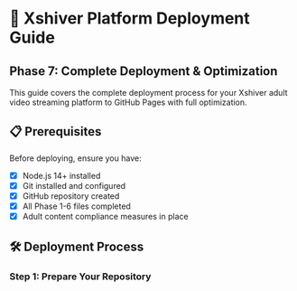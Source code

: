 # 🚀 Xshiver Platform Deployment Guide

## Phase 7: Complete Deployment & Optimization

This guide covers the complete deployment process for your Xshiver adult video streaming platform to GitHub Pages with full optimization.

## 📋 Prerequisites

Before deploying, ensure you have:

- [x] Node.js 14+ installed
- [x] Git installed and configured
- [x] GitHub repository created
- [x] All Phase 1-6 files completed
- [x] Adult content compliance measures in place

## 🛠️ Deployment Process

### Step 1: Prepare Your Repository

